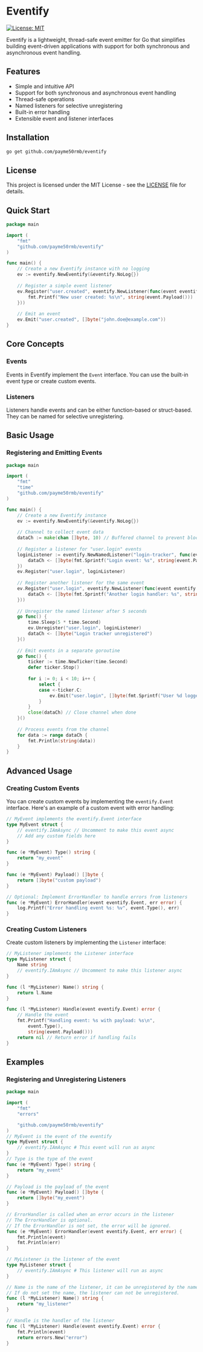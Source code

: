 # Eventify

[![License: MIT](https://img.shields.io/badge/License-MIT-yellow.svg)](https://opensource.org/licenses/MIT)

Eventify is a lightweight, thread-safe event emitter for Go that simplifies building event-driven applications with support for both synchronous and asynchronous event handling.

## Features

- Simple and intuitive API
- Support for both synchronous and asynchronous event handling
- Thread-safe operations
- Named listeners for selective unregistering
- Built-in error handling
- Extensible event and listener interfaces

## Installation

```bash
go get github.com/payme50rmb/eventify
```

## License

This project is licensed under the MIT License - see the [LICENSE](LICENSE) file for details.

## Quick Start

```go
package main

import (
    "fmt"
    "github.com/payme50rmb/eventify"
)

func main() {
    // Create a new Eventify instance with no logging
    ev := eventify.NewEventify(&eventify.NoLog{})
    
    // Register a simple event listener
    ev.Register("user.created", eventify.NewListener(func(event eventify.Event) {
        fmt.Printf("New user created: %s\n", string(event.Payload()))
    }))
    
    // Emit an event
    ev.Emit("user.created", []byte("john.doe@example.com"))
}

```

## Core Concepts

### Events

Events in Eventify implement the `Event` interface. You can use the built-in event type or create custom events.

### Listeners

Listeners handle events and can be either function-based or struct-based. They can be named for selective unregistering.

## Basic Usage

### Registering and Emitting Events

```go
package main

import (
    "fmt"
    "time"
    "github.com/payme50rmb/eventify"
)

func main() {
    // Create a new Eventify instance
    ev := eventify.NewEventify(&eventify.NoLog{})
    
    // Channel to collect event data
    dataCh := make(chan []byte, 10) // Buffered channel to prevent blocking
    
    // Register a listener for "user.login" events
    loginListener := eventify.NewNamedListener("login-tracker", func(event eventify.Event) {
        dataCh <- []byte(fmt.Sprintf("Login event: %s", string(event.Payload())))
    })
    ev.Register("user.login", loginListener)
    
    // Register another listener for the same event
    ev.Register("user.login", eventify.NewListener(func(event eventify.Event) {
        dataCh <- []byte(fmt.Sprintf("Another login handler: %s", string(event.Payload())))
    }))
    
    // Unregister the named listener after 5 seconds
    go func() {
        time.Sleep(5 * time.Second)
        ev.Unregister("user.login", loginListener)
        dataCh <- []byte("Login tracker unregistered")
    }()
    
    // Emit events in a separate goroutine
    go func() {
        ticker := time.NewTicker(time.Second)
        defer ticker.Stop()
        
        for i := 0; i < 10; i++ {
            select {
            case <-ticker.C:
                ev.Emit("user.login", []byte(fmt.Sprintf("User %d logged in", i)))
            }
        }
        close(dataCh) // Close channel when done
    }()
    
    // Process events from the channel
    for data := range dataCh {
        fmt.Println(string(data))
    }
}

```

## Advanced Usage

### Creating Custom Events

You can create custom events by implementing the `eventify.Event` interface. Here's an example of a custom event with error handling:

```go
// MyEvent implements the eventify.Event interface
type MyEvent struct {
    // eventify.IAmAsync // Uncomment to make this event async
    // Add any custom fields here
}

func (e *MyEvent) Type() string {
    return "my_event"
}

func (e *MyEvent) Payload() []byte {
    return []byte("custom payload")
}

// Optional: Implement ErrorHandler to handle errors from listeners
func (e *MyEvent) ErrorHandler(event eventify.Event, err error) {
    log.Printf("Error handling event %s: %v", event.Type(), err)
}
```

### Creating Custom Listeners

Create custom listeners by implementing the `Listener` interface:

```go
// MyListener implements the Listener interface
type MyListener struct {
    Name string
    // eventify.IAmAsync // Uncomment to make this listener async
}

func (l *MyListener) Name() string {
    return l.Name
}

func (l *MyListener) Handle(event eventify.Event) error {
    // Handle the event
    fmt.Printf("Handling event: %s with payload: %s\n", 
        event.Type(), 
        string(event.Payload()))
    return nil // Return error if handling fails
}
```

## Examples

### Registering and Unregistering Listeners

```go
package main

import (
	"fmt"
	"errors"

	"github.com/payme50rmb/eventify"
)
// MyEvent is the event of the eventify
type MyEvent struct {
	// eventify.IAmAsync # This event will run as async
}
// Type is the type of the event
func (e *MyEvent) Type() string {
	return "my_event"
}

// Payload is the payload of the event
func (e *MyEvent) Payload() []byte {
	return []byte("my_event")
}

// ErrorHandler is called when an error occurs in the listener
// The ErrorHandler is optional.
// If the ErrorHandler is not set, the error will be ignored.
func (e *MyEvent) ErrorHandler(event eventify.Event, err error) {
	fmt.Println(event)
	fmt.Println(err)
}

// MyListener is the listener of the event
type MyListener struct {
	// eventify.IAmAsync # This listener will run as async
}

// Name is the name of the listener, it can be unregistered by the name
// If do not set the name, the listener can not be unregistered.
func (l *MyListener) Name() string {
	return "my_listener"
}

// Handle is the handler of the listener
func (l *MyListener) Handle(event eventify.Event) error {
	fmt.Println(event)
	return errors.New("error")
}

```
